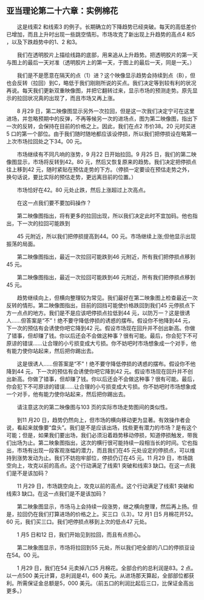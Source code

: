 ## 亚当理论第二十六章：实例棉花

　　这是线索2 和线索3 的例子。长期确立的下降趋势已经突破。每天的高低差价已增加，而且上升时出现一些跳空情形。市场攻克了新出现上升趋势的高点4 和5 ，以及下跌趋势中的1、2 和3。

　　我们在透明胶片上描绘线路的底部，用来追从上升趋势。把透明胶片的第一天与图上的最后一天对准（透明胶片上的第一天，于图上的最后一天，同是一天。）

　　我们是不是愿意在隔天的点（1）进？这个映像显示趋势会持续到点（B），但也会反转（拉回）到C，略低于我们刚刚所说的买点。我们决定等到较有利的状况再说。每天我们更新双重映像图，并把它翻转过来，显示市场的预测走势。原先显示的拉回状况真的出现了，而且市场又再上涨。

　　8 月29 日，第二映像图显示另外一次拉回，但是这一次我们决定宁可在这里进场，并忽略预期中的反弹，不再等候另一次的进场点，图为第二映像图，指出下一次的反转，会保持在目前的价格之上。因此，我们在点2 市价38。20 元时买进5 口的第一个部位。由于我们随时随地都应该设停损，所以我们把停损设在略第一上次市场拉回处之下34。00 元。

　　市场继续有不同凡响的涨势，9 月22 日开始拉回。9 月25 日，我们的第二映像图显示，市场将反转到42。80 元，然后又恢复原来的趋势。我们决定把停损点往上移到42 元，随时紧贴在预估走势的下方。（停损一定要设在预估走势之外，换句话说，要比实际的预估走势，更远离目前的位置。）

　　市场恰好在42。80 元处止跌，然后上涨超过上次高点。

　　在这一点我们要不要加码操作？

　　第二映像图指出，将有更多的拉回出现，所以我们决定此时不宜加码。他也指出，下一次的拉回可能跌到

　　45 元附近，所以我们把停损提高到44。00 元。市场继续上涨;但他显示出现振荡的局面。

　　第二映像图指出，最近一次拉回可能跌到46 元附近，所有我们把停损点移到45 元。

　　第二映像图指出，最近一次拉回可能跌到46 元附近，所有我们把停损点移到45 元。

　　趋势继续向上，但横向整理较为常见。我们最好在第二映象图上检查最近一次反转的情形。第二映像图指出，目前的回挡可能使价格跌回到我们45 元停损点下方一点点的地方。我们是不是应该吧停损点拉低到44 元，以防万一？这是很诱人……但答案是“不”！绝不要守降低停损的诱惑的摆布。假设你不他降到44 元，下一次的预估有会诱使你吧它降到42 元。假设市场现在回升并不创出新高。你做了错事，但却赚了钱。你以后还会不会做这种事？很有可能。最后，你会犯下不可原谅的错误……让合理的小亏损变成大亏损。你不妨吧时市场想象成一个对手，他有能力使你站起来，然后把你踢出去。

　　这是很诱人……但答案是“不”！绝不要守降低停损的诱惑的摆布。假设你不他降到44 元，下一次的预估有会诱使你吧它降到42 元。假设市场现在回升并不创出新高。你做了错事，但却赚了钱。你以后还会不会做这种事？很有可能。最后，你会犯下不可原谅的错误……让合理的小亏损变成大亏损。你不妨吧时市场想象成一个对手，他有能力使你站起来，然后把你踢出去。

　　请注意这次的第二映像图与103 页的实际市场走势图间的类似性。

　　到11 月20 日，趋势仍然向上，但市场的横向移动更为显著。有效操作者会说，看起来就像要“盘头”。我们是不是应该出场，找些更有潜力的市场？是有这个可能；但是，如果我们要出场，我们必须沿着趋势移动停损，知道停损触发，带我们出场为止。第二映象图指出，这次的横行很可能持续一段相当长的时间。它也指出，市场有出现一段客观涨幅的潜力，而且我们在45 元处设定的停损点，可以维持到涨势发动为止。我们不妨抱牢部位，停损仍订在45 元。11 月29 日，市场跳空向上，攻克以前的高点。这个行动满足了线索1 突破和线索3 缺口。在这一点我们是不是该加码？

　　11 月29 日，市场跳空向上，攻克以前的高点。这个行动满足了线索1 突破和线索3 缺口。在这一点我们是不是该加码？

　　第二映象图显示，市场马上会持续一段涨势，继之横向整理，然后再上扬。但是，拉回仍在我们打算进场的价格之上。买三口（L3）。12 月1 日5 月棉花开52。60 元，我们买三口。我们吧停损点移到上次的低点47 元处。

　　1 月5 日和12 日，我们开始见到拉回，而且有点担心。

　　第二映象图显示，市场将拉回到55 元处，所以我们吧全部的八口的停损豆设在54。00 元。

　　1 月29 日，我们在54 元卖掉八口5 月棉花。全部合约的总利润是83。2 点。以一点500 美元计算，总利润是41，600 美元。从进场那天算起，全部部位都获利。所需保证金总额是5，000 美元。（前五口的利润比起后三口，比保证金高出更多。）
